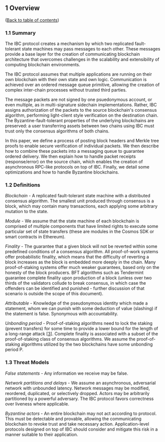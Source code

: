 ## 1 Overview

([Back to table of contents](README.md#contents))

### 1.1 Summary

The IBC protocol creates a mechanism by which two replicated fault-tolerant state machines may pass messages to each other. These messages provide a base layer for the creation of communicating blockchain architecture that overcomes challenges in the scalability and extensibility of computing blockchain environments.

The IBC protocol assumes that multiple applications are running on their own blockchain with their own state and own logic. Communication is achieved over an ordered message queue primitive, allowing the creation of complex inter-chain processes without trusted third parties.

The message packets are not signed by one psuedonymous account, or even multiple, as in multi-signature sidechain implementations. Rather, IBC assigns authorization of the packets to the source blockchain's consensus algorithm, performing light-client style verification on the destination chain. The Byzantine-fault-tolerant properties of the underlying blockchains are preserved: a user transferring assets between two chains using IBC must trust only the consensus algorithms of both chains.

In this paper, we define a process of posting block headers and Merkle tree proofs to enable secure verification of individual packets. We then describe how to combine these packets into a messaging queue to guarantee ordered delivery. We then explain how to handle packet receipts (response/error) on the source chain, which enables the creation of asynchronous RPC-like protocols on top of IBC. Finally, we detail some optimizations and how to handle Byzantine blockchains.

### 1.2 Definitions

*Blockchain* - A replicated fault-tolerant state machine with a distributed consensus algorithm. The smallest unit produced through consensus is a block, which may contain many transactions, each applying some arbitrary mutation to the state.

*Module* - We assume that the state machine of each blockchain is comprised of multiple components that have limited rights to execute some particular set of state transfers (these are modules in the Cosmos SDK or smart contracts in Ethereum).

*Finality* - The guarantee that a given block will not be reverted within some predefined conditions of a consensus algorithm. All proof-of-work systems offer probabilistic finality, which means that the difficulty of reverting a block increases as the block is embedded more deeply in the chain. Many proof-of-staking systems offer much weaker guarantees, based only on the honesty of the block producers. BFT algorithms such as Tendermint guarantee complete finality upon production of a block (unless over two thirds of the validators collude to break consensus, in which case the offenders can be identified and punished - further discussion of that scenario is outside the scope of this document).

*Attributable* - Knowledge of the pseudonymous identity which made a statement, whom we can punish with some deduction of value (slashing) if the statement is false. Synonymous with accountability.

*Unbonding period* - Proof-of-staking algorithms need to lock the staking (prevent transfers) for some time to provide a lower bound for the length of a long-range attack [[3](./references.md#3)]. Complete finality is associated with a subset of the proof-of-staking class of consensus algorithms. We assume the proof-of-staking algorithms utilized by the two blockchains have some unbonding period P.

### 1.3 Threat Models

*False statements* - Any information we receive may be false.

*Network partitions and delays* - We assume an asynchronous, adversarial network with unbounded latency. Network messages may be modified, reordered, duplicated, or selectively dropped. Actors may be arbitrarily partitioned by a powerful adversary. The IBC protocol favors correctness over liveness where applicable.

*Byzantine actors* - An entire blockchain may not act according to protocol. This must be detectable and provable, allowing the communicating blockchain to revoke trust and take necessary action. Application-level protocols designed on top of IBC should consider and mitigate this risk in a manner suitable to their application.

